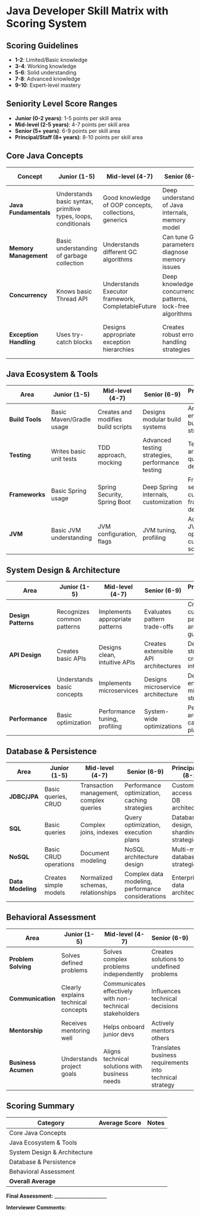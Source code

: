 # Java Developer Skill Matrix with Scoring System

## Scoring Guidelines
- **1-2**: Limited/Basic knowledge
- **3-4**: Working knowledge
- **5-6**: Solid understanding
- **7-8**: Advanced knowledge
- **9-10**: Expert-level mastery

## Seniority Level Score Ranges
- **Junior (0-2 years)**: 1-5 points per skill area
- **Mid-level (2-5 years)**: 4-7 points per skill area
- **Senior (5+ years)**: 6-9 points per skill area
- **Principal/Staff (8+ years)**: 8-10 points per skill area

## Core Java Concepts

| Concept | Junior (1-5) | Mid-level (4-7) | Senior (6-9) | Principal/Staff (8-10) | Score |
|---------|--------|-----------|--------|----------------|-------|
| **Java Fundamentals** | Understands basic syntax, primitive types, loops, conditionals | Good knowledge of OOP concepts, collections, generics | Deep understanding of Java internals, memory model | Expert knowledge, helps shape coding standards | |
| **Memory Management** | Basic understanding of garbage collection | Understands different GC algorithms | Can tune GC parameters, diagnose memory issues | Advanced memory optimization, JVM internals expertise | |
| **Concurrency** | Knows basic Thread API | Understands Executor framework, CompletableFuture | Deep knowledge of concurrency patterns, lock-free algorithms | Designs complex concurrent systems, performance optimization | |
| **Exception Handling** | Uses try-catch blocks | Designs appropriate exception hierarchies | Creates robust error handling strategies | Architects resilient systems with elegant error recovery | |

## Java Ecosystem & Tools

| Area | Junior (1-5) | Mid-level (4-7) | Senior (6-9) | Principal/Staff (8-10) | Score |
|------|--------|-----------|--------|----------------|-------|
| **Build Tools** | Basic Maven/Gradle usage | Creates and modifies build scripts | Designs modular build systems | Architects enterprise build strategies | |
| **Testing** | Writes basic unit tests | TDD approach, mocking | Advanced testing strategies, performance testing | Testing architecture, quality metrics definition | |
| **Frameworks** | Basic Spring usage | Spring Security, Spring Boot | Deep Spring internals, customization | Framework selection, custom framework development | |
| **JVM** | Basic JVM understanding | JVM configuration, flags | JVM tuning, profiling | Advanced JVM optimization, custom JVM solutions | |

## System Design & Architecture

| Area | Junior (1-5) | Mid-level (4-7) | Senior (6-9) | Principal/Staff (8-10) | Score |
|------|--------|-----------|--------|----------------|-------|
| **Design Patterns** | Recognizes common patterns | Implements appropriate patterns | Evaluates pattern trade-offs | Creates custom patterns, architectural guidance | |
| **API Design** | Creates basic APIs | Designs clean, intuitive APIs | Creates extensible API architectures | Defines API strategies, cross-system integration | |
| **Microservices** | Understands basic concepts | Implements microservices | Designs microservice architecture | Defines enterprise microservice strategy | |
| **Performance** | Basic optimization | Performance tuning, profiling | System-wide optimizations | Performance architecture, capacity planning | |

## Database & Persistence

| Area | Junior (1-5) | Mid-level (4-7) | Senior (6-9) | Principal/Staff (8-10) | Score |
|------|--------|-----------|--------|----------------|-------|
| **JDBC/JPA** | Basic queries, CRUD | Transaction management, complex queries | Performance optimization, caching strategies | Custom data access layers, DB architecture | |
| **SQL** | Basic queries | Complex joins, indexes | Query optimization, execution plans | Database design, sharding strategies | |
| **NoSQL** | Basic CRUD operations | Document modeling | NoSQL architecture design | Multi-model database strategies | |
| **Data Modeling** | Creates simple models | Normalized schemas, relationships | Complex data modeling, performance considerations | Enterprise data architecture | |

## Behavioral Assessment

| Area | Junior (1-5) | Mid-level (4-7) | Senior (6-9) | Principal/Staff (8-10) | Score |
|------|--------|-----------|--------|----------------|-------|
| **Problem Solving** | Solves defined problems | Solves complex problems independently | Creates solutions to undefined problems | Anticipates problems before they occur | |
| **Communication** | Clearly explains technical concepts | Communicates effectively with non-technical stakeholders | Influences technical decisions | Drives organizational technical vision | |
| **Mentorship** | Receives mentoring well | Helps onboard junior devs | Actively mentors others | Creates mentorship programs | |
| **Business Acumen** | Understands project goals | Aligns technical solutions with business needs | Translates business requirements into technical strategy | Influences business direction with technical insights | |

## Scoring Summary

| Category | Average Score | Notes |
|----------|--------------|-------|
| Core Java Concepts | | |
| Java Ecosystem & Tools | | |
| System Design & Architecture | | |  
| Database & Persistence | | |
| Behavioral Assessment | | |
| **Overall Average** | | |

**Final Assessment:** ______________________

**Interviewer Comments:**
